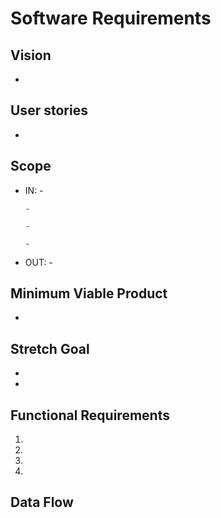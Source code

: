 
# Software Requirements

## Vision

- 

## User stories

- 


## Scope

- IN:
      - 

      - 

      - 

      - 

- OUT:
      - 

## Minimum Viable Product

- 

## Stretch Goal

- 
- 

## Functional Requirements

1. 
2. 
3. 
4. 

## Data Flow

